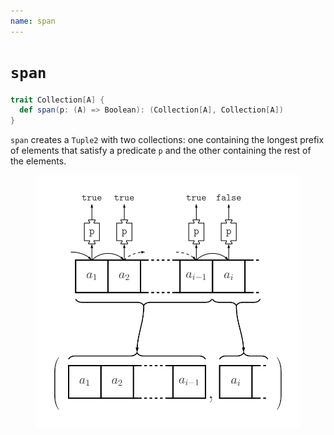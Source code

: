 ```yaml
---
name: span
---
```


# `span`

~~~ scala
trait Collection[A] {
  def span(p: (A) => Boolean): (Collection[A], Collection[A])
}
~~~

`span` creates a `Tuple2` with two collections: one containing the longest prefix of elements that satisfy a predicate `p` and the other containing the rest of the elements.

<figure class="diagram">
  <img src="images/span.svg" alt="span function">
  <!-- <figcaption class="diagram-desc"></figcaption> -->
</figure>
